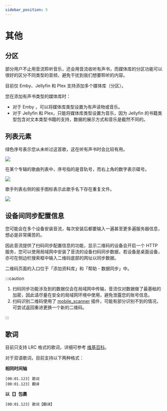 ```yaml
---
sidebar_position: 5
---
```


# 其他

## 分区

部分用户不止用音流聆听音乐，还会用音流收听有声书，而媒体库的分区功能可以很好的区分不同类型的音频，避免干扰到我们想要聆听的内容。

目前仅 Emby、Jellyfin 和 Plex 支持添加多个媒体库（分区）。

您在添加有声书类型的媒体库时：

- 对于 Emby ，可以将媒体库类型设置为有声读物或音乐。
- 对于 Jellyfin 和 Plex，只能将媒体库类型设置为音乐，因为 Jellyfin 的书籍类型包含对文本类型书籍的支持，数据的展示方式和音乐是截然不同的。

## 列表元素

绿色序号表示您从未听过这首歌，这在听有声书时会比较有用。

![](https://oss.aqzscn.cn/resource/blog/img/2024/90011-293fd6ac80a1ce9bc85adf176c807e19.png)

在某个专辑的歌曲列表中，序号指的是音轨号，而右上角的数字表示碟号。

![](https://oss.aqzscn.cn/resource/blog/img/2024/90642-5882f5ffcf3b92988a49aaa5dac913c3.png)

歌手列表右侧的扳手图标表示此歌手名下存在重复文件。

![](https://oss.aqzscn.cn/resource/blog/img/2024/7ec2a-423ad72f94ace289a7d801936d02e3f6.png)

## 设备间同步配置信息

您可能会在多个设备安装音流，每次安装后都要输入一遍甚至更多遍服务器信息，想必是非常痛苦的。

因此音流提供了扫码同步配置信息的功能，显示二维码的设备会开启一个 HTTP 服务，您可以使用局域网中安装了音流的设备扫码同步数据，若设备是桌面设备，亦可在侧边栏搜索框中输入二维码底部的网址以同步数据。

二维码页面的入口位于「添加资料库」和「帮助 - 数据同步」中。

:::caution

1. 扫码同步功能涉及到的数据仅会在局域网中传输，音流仅对数据做了最基础的加密，因此请尽量在安全的局域网环境中使用，避免泄露您的账号信息。
2. 扫码识别二维码使用了 [mobile_scanner](https://github.com/juliansteenbakker/mobile_scanner) 插件，可能有部分识别不到的情况，可尝试返回重进更换一个新的二维码。

:::

## 歌词

目前只支持 LRC 格式的歌词，详细可参考 [维基百科](https://zh.wikipedia.org/wiki/LRC%E6%A0%BC%E5%BC%8F)。

对于双语歌词，目前支持以下两种格式：

**相同时间轴**

```
[00:01.123] 歌词
[00:01.123] 翻译
```

**以【】包裹**

```
[00:01.123] 歌词【翻译】
```